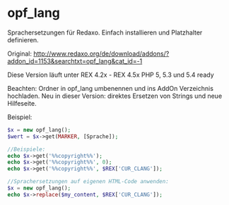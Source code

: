 opf_lang
========

Sprachersetzungen für Redaxo. Einfach installieren und Platzhalter definieren.

Original: http://www.redaxo.org/de/download/addons/?addon_id=1153&searchtxt=opf_lang&cat_id=-1

Diese Version läuft unter REX 4.2x - REX 4.5x
PHP 5, 5.3 und 5.4 ready

Beachten: Ordner in opf_lang umbenennen und ins AddOn Verzeichnis hochladen.
Neu in dieser Version: direktes Ersetzen von Strings und neue Hilfeseite.

Beispiel:

```php
$x = new opf_lang();
$wert = $x->get(MARKER, [Sprache]);

//Beispiele:
echo $x->get('%%copyright%%');
echo $x->get('%%copyright%%', 0);
echo $x->get('%%copyright%%', $REX['CUR_CLANG']);

//Sprachersetzungen auf eigenen HTML-Code anwenden:
$x = new opf_lang();
echo $x->replace($my_content, $REX['CUR_CLANG']);

````
